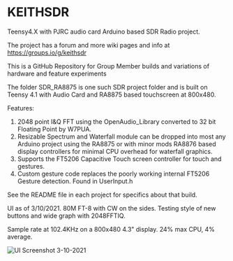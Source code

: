 # KEITHSDR
Teensy4.X with PJRC audio card Arduino based SDR Radio project.  

The project has a forum and more wiki pages and info at https://groups.io/g/keithsdr

This is a GitHub Repository for Group Member builds and variations of hardware and feature experiments

The folder SDR_RA8875 is one such SDR project folder and is built on Teensy 4.1 with Audio Card and RA8875 based touchscreen at 800x480.  
  
  Features:
  
  1. 2048 point I&Q FFT using the OpenAudio_Library converted to 32 bit Floating Point by W7PUA.
  2. Resizable Spectrum and Waterfall module can be dropped into most any Arduino project using the RA8875 or with minor mods RA8876 based display controllers for minimal CPU overhead for waterfall graphics.  
  3. Supports the FT5206 Capacitive Touch screen controller for touch and gestures.
  4. Custom gesture code replaces the poorly working internal FT5206 Gesture detection.  Found in UserInput.h

See the README file in each project for specifics about that build.

UI as of 3/10/2021.  80M FT-8 with CW on the sides.  Testing style of new buttons and wide graph with 2048FFTIQ. 

Sample rate at 102.4KHz on a 800x480 4.3" display. 24% max CPU, 4% average.  

![UI Screenshot 3-10-2021](https://github.com/K7MDL2/KEITHSDR/blob/main/SDR_RA8875/Pictures/3-10-2021%20ScreenShot.jpg)

